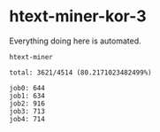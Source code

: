 # htext-miner-kor-3

Everything doing here is automated.

```
htext-miner

total: 3621/4514 (80.2171023482499%)

job0: 644
job1: 634
job2: 916
job3: 713
job4: 714
```